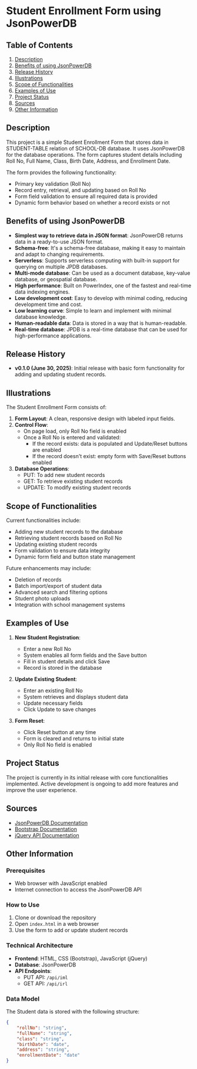 # Student Enrollment Form using JsonPowerDB

## Table of Contents

1. [Description](#description)
2. [Benefits of using JsonPowerDB](#benefits-of-using-jsonpowerdb)
3. [Release History](#release-history)
4. [Illustrations](#illustrations)
5. [Scope of Functionalities](#scope-of-functionalities)
6. [Examples of Use](#examples-of-use)
7. [Project Status](#project-status)
8. [Sources](#sources)
9. [Other Information](#other-information)

## Description

This project is a simple Student Enrollment Form that stores data in STUDENT-TABLE relation of SCHOOL-DB database. It uses JsonPowerDB for the database operations. The form captures student details including Roll No, Full Name, Class, Birth Date, Address, and Enrollment Date.

The form provides the following functionality:

-   Primary key validation (Roll No)
-   Record entry, retrieval, and updating based on Roll No
-   Form field validation to ensure all required data is provided
-   Dynamic form behavior based on whether a record exists or not

## Benefits of using JsonPowerDB

-   **Simplest way to retrieve data in JSON format**: JsonPowerDB returns data in a ready-to-use JSON format.
-   **Schema-free**: It's a schema-free database, making it easy to maintain and adapt to changing requirements.
-   **Serverless**: Supports serverless computing with built-in support for querying on multiple JPDB databases.
-   **Multi-mode database**: Can be used as a document database, key-value database, or geospatial database.
-   **High performance**: Built on PowerIndex, one of the fastest and real-time data indexing engines.
-   **Low development cost**: Easy to develop with minimal coding, reducing development time and cost.
-   **Low learning curve**: Simple to learn and implement with minimal database knowledge.
-   **Human-readable data**: Data is stored in a way that is human-readable.
-   **Real-time database**: JPDB is a real-time database that can be used for high-performance applications.

## Release History

-   **v0.1.0 (June 30, 2025)**: Initial release with basic form functionality for adding and updating student records.

## Illustrations

The Student Enrollment Form consists of:

1. **Form Layout**: A clean, responsive design with labeled input fields.
2. **Control Flow**:
    - On page load, only Roll No field is enabled
    - Once a Roll No is entered and validated:
        - If the record exists: data is populated and Update/Reset buttons are enabled
        - If the record doesn't exist: empty form with Save/Reset buttons enabled
3. **Database Operations**:
    - PUT: To add new student records
    - GET: To retrieve existing student records
    - UPDATE: To modify existing student records

## Scope of Functionalities

Current functionalities include:

-   Adding new student records to the database
-   Retrieving student records based on Roll No
-   Updating existing student records
-   Form validation to ensure data integrity
-   Dynamic form field and button state management

Future enhancements may include:

-   Deletion of records
-   Batch import/export of student data
-   Advanced search and filtering options
-   Student photo uploads
-   Integration with school management systems

## Examples of Use

1. **New Student Registration**:

    - Enter a new Roll No
    - System enables all form fields and the Save button
    - Fill in student details and click Save
    - Record is stored in the database

2. **Update Existing Student**:

    - Enter an existing Roll No
    - System retrieves and displays student data
    - Update necessary fields
    - Click Update to save changes

3. **Form Reset**:
    - Click Reset button at any time
    - Form is cleared and returns to initial state
    - Only Roll No field is enabled

## Project Status

The project is currently in its initial release with core functionalities implemented. Active development is ongoing to add more features and improve the user experience.

## Sources

-   [JsonPowerDB Documentation](http://login2explore.com/jpdb/docs.html)
-   [Bootstrap Documentation](https://getbootstrap.com/docs/3.4/)
-   [jQuery API Documentation](https://api.jquery.com/)

## Other Information

### Prerequisites

-   Web browser with JavaScript enabled
-   Internet connection to access the JsonPowerDB API

### How to Use

1. Clone or download the repository
2. Open `index.html` in a web browser
3. Use the form to add or update student records

### Technical Architecture

-   **Frontend**: HTML, CSS (Bootstrap), JavaScript (jQuery)
-   **Database**: JsonPowerDB
-   **API Endpoints**:
    -   PUT API: `/api/iml`
    -   GET API: `/api/irl`

### Data Model

The Student data is stored with the following structure:

```json
{
    "rollNo": "string",
    "fullName": "string",
    "class": "string",
    "birthDate": "date",
    "address": "string",
    "enrollmentDate": "date"
}
```
